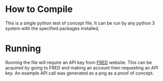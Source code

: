 # How to Compile

This is a single python test of concept file. It can be run by any python 3 system with the specified packages installed, 

# Running 

Running the file will require an API key from [FRED](https://fred.stlouisfed.org/) website. This can be acquired by going to FRED and making an account then requesting an API key. An example API call was generated as a png as a proof of concept.
